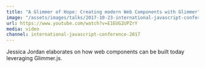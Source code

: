 ```yaml
---
title: "A Glimmer of Hope: Creating modern Web Components with Glimmer"
image: "/assets/images/talks/2017-10-23-international-javascript-conference-2017/a-glimmer-of-hope-creating-modern-web-components-with-glimmer.png"
url: https://www.youtube.com/watch?v=E1EUG2UPZrY
media: video
channel: international-javascript-conference-2017
---
```


Jessica Jordan elaborates on how web components can be built today leveraging
Glimmer.js.
